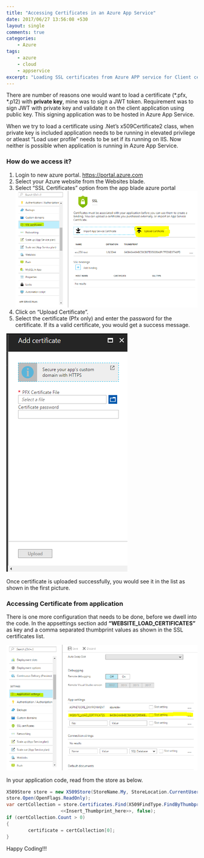 ```yaml
---
title: "Accessing Certificates in an Azure App Service"
date: 2017/06/27 13:56:08 +530
layout: single
comments: true
categories: 
    - Azure
tags:
    - azure
    - cloud
    - appservice
excerpt: "Loading SSL certificates from Azure APP service for Client certificate validation"
---
```


There are number of reasons one would want to load a certificate (*.pfx, *.p12) with **private key**, mine was to sign a JWT token. Requirement was to sign JWT with private key and validate it on the client application using public key. This signing application was to be hosted in Azure App Service.

When we try to load a certificate using .Net’s x509Certificate2 class, when private key is included application needs to be running in elevated privilege or atleast “Load user profile” needs to be set if its running on IIS. Now neither is possible when application is running in Azure App Service.

### How do we access it?
1. Login to new azure portal. https://portal.azure.com
2. Select your Azure website from the Websites blade.
3. Select “SSL Certificates” option from the app blade azure portal ![step3](/assets/images/certstep3.png)
4. Click on “Upload Certificate”.
5. Select the certificate (Pfx only) and enter the password for the certificate. If its a valid certificate, you would get a success message.

![step5](/assets/images/certstep5.png)

Once certificate is uploaded successfully, you would see it in the list as shown in the first picture.

### Accessing Certificate from application

There is one more configuration that needs to be done, before we dwell into the code. In the appsettings section add **“WEBSITE_LOAD_CERTIFICATES”** as key and a comma separated thumbprint values as shown in the SSL certificates list.

![appsettings](/assets/images/certsettings.png)

In your application code, read from the store as below.

```csharp
X509Store store = new X509Store(StoreName.My, StoreLocation.CurrentUser);
store.Open(OpenFlags.ReadOnly);
var certCollection = store.Certificates.Find(X509FindType.FindByThumbprint,
                    <<Insert_Thumbprint_here>>, false);
if (certCollection.Count > 0)
{
        certificate = certCollection[0];
}
```

Happy Coding!!!


